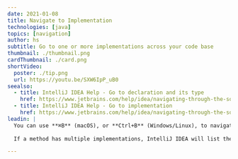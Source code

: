 ```yaml
---
date: 2021-01-08
title: Navigate to Implementation
technologies: [java]
topics: [navigation]
author: hs
subtitle: Go to one or more implementations across your code base
thumbnail: ./thumbnail.png
cardThumbnail: ./card.png
shortVideo:
  poster: ./tip.png
  url: https://youtu.be/SXW6IpP_uB0
seealso:
  - title: IntelliJ IDEA Help - Go to declaration and its type
    href: https://www.jetbrains.com/help/idea/navigating-through-the-source-code.html#go_to_declaration
  - title: IntelliJ IDEA Help - Go to implementation
    href: https://www.jetbrains.com/help/idea/navigating-through-the-source-code.html#go_to_implementation
leadin: |
  You can use **⌘B** (macOS), or **Ctrl+B** (Windows/Linux), to navigate to an implementation.
   
  If a method has multiple implementations, IntelliJ IDEA will list them, so you can choose the one that you want. If there is only one implementation, IntelliJ IDEA will take you straight to it. 

---
```

